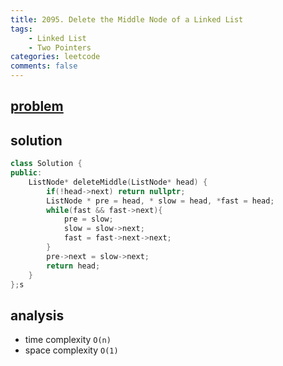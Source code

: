 ```yaml
---
title: 2095. Delete the Middle Node of a Linked List
tags:  
    - Linked List 
    - Two Pointers
categories: leetcode
comments: false
---
```



## [problem](https://leetcode.com/problems/delete-the-middle-node-of-a-linked-list/)

## solution

```c++
class Solution {
public:
    ListNode* deleteMiddle(ListNode* head) {
        if(!head->next) return nullptr;
        ListNode * pre = head, * slow = head, *fast = head;
        while(fast && fast->next){
            pre = slow;
            slow = slow->next;
            fast = fast->next->next;
        }
        pre->next = slow->next;
        return head;
    }
};s
```
## analysis
- time complexity `O(n)`
- space complexity `O(1)`
